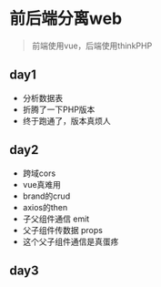 # 前后端分离web


> 前端使用vue，后端使用thinkPHP


## day1

- 分析数据表
- 折腾了一下PHP版本
- 终于跑通了，版本真烦人

## day2

- 跨域cors
- vue真难用
- brand的crud
- axios的then
- 子父组件通信 emit
- 父子组件传数据 props 
- 这个父子组件通信是真蛋疼

## day3

